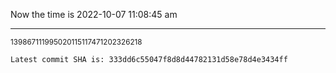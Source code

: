 Now the time is 2022-10-07 11:08:45 am

---

<small>139867111995020115117471202326218</small>

```txt
Latest commit SHA is: 333dd6c55047f8d8d44782131d58e78d4e3434ff
```
